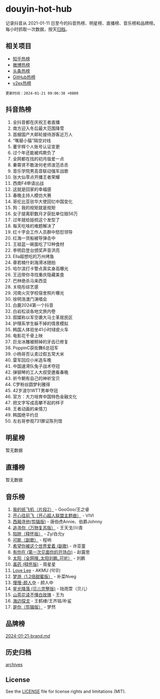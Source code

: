 # douyin-hot-hub

记录抖音从 2021-01-11 日至今的抖音热榜、明星榜、直播榜、音乐榜和品牌榜。每小时抓取一次数据，按天[归档](archives)。

## 相关项目

- [知乎热榜](https://github.com/lonnyzhang423/zhihu-hot-hub)
- [微博热榜](https://github.com/lonnyzhang423/weibo-hot-hub)
- [头条热榜](https://github.com/lonnyzhang423/toutiao-hot-hub)
- [GitHub热榜](https://github.com/lonnyzhang423/github-hot-hub)
- [v2ex热榜](https://github.com/lonnyzhang423/v2ex-hot-hub)


`更新时间：2024-01-21 09:06:38 +0800`

## 抖音热榜

1. 全抖音都在庆祝王者直播
1. 南方迎入冬后最大范围降雪
1. 首艘国产大邮轮接待游客近万人
1. “嘴替小猫”隔空对线
1. 董宇辉个人账号认证变更
1. 过个年还能被鸡欺负了
1. 全网都在找的初月版爱一点
1. 秦霄贤不敢泼何老师泼范丞丞
1. 音乐学院男高音联动强军战歌
1. 张大仙零点开播王者荣耀
1. 西南F4申请出战
1. 这就是回家的幸福感
1. 春晚主持人模仿大赛
1. 哥伦比亚驻华大使回忆中国变化
1. 狗：我的规矩就是规矩
1. 女子提离职数月才获批单位赔56万
1. 过年就给娃梳这个发型了
1. 每天吃啥的难题解决了
1. 红十字会工作人员群中怒怼领导
1. 红海一货船被导弹击中
1. 王祖蓝一碗面吃了12种食材
1. 李明启登台颁奖声音洪亮
1. Ella超想吃的万州烤鱼
1. 章若楠什刹海滑冰随拍
1. 哈尔滨打卡警点真实身高曝光
1. 王迅带你寻找重庆隐藏美食
1. 巴林绝杀马来西亚
1. 关晓彤综艺感
1. 河南火灾学校宿舍照片曝光
1. 徐明浩澳门演唱会
1. 白鹿2024第一个抖音
1. 白岩松谈各地文旅内卷
1. 叙媒称以军空袭大马士革居民区
1. 护理系学生躲不掉的情景模拟
1. 韩国人体验坐41小时绿皮火车
1. 电影花千骨上映
1. 巨龙冰雕被掰掉的牙齿已修复
1. PoppinC获街舞6总冠军
1. 小杨哥否认卖过假五常大米
1. 雷军回应小米造车晚
1. 中国速滑队兔子战术夺冠
1. 弹钢琴的工人大叔受邀看春晚
1. 祈今朝有自己的神祈宝贝
1. C罗粉丝圆梦利雅得
1. 42岁波尔WTT男单夺冠
1. 官方：大力培育中国特色金融文化
1. 把文字写成高攀不起的样子
1. 王者动画的亲情刀
1. 韩国绝平约旦
1. 左右哥参观731罪证陈列馆

## 明星榜

暂无数据

## 直播榜

暂无数据

## 音乐榜

1. [我的纸飞机（片段2）](https://sf86-cdn-tos.douyinstatic.com/obj/tos-cn-ve-2774/oM2ZrKcg2CD5AeRB2gkeXOFB1IxAGJdZPazYHf) - GooGoo/王之睿
1. [开心往前飞（开心超人联盟主题曲）](https://sf86-cdn-tos.douyinstatic.com/obj/tos-cn-ve-2774/9d8fb7c82cf1421fb93a9fe925275e0a) - VIVI
1. [西厢寻他(剪辑版)](https://sf86-cdn-tos.douyinstatic.com/obj/tos-cn-ve-2774/oUsAVfAQKlRNxEv5qxvIB8o5qmIWUcXbzJKJhw) - 唐伯虎Annie、伯爵Johnny
1. [追寻你（万物复苏版）](https://sf86-cdn-tos.douyinstatic.com/obj/tos-cn-ve-2774/oYeAZJsbjIDit9APmBg8u6uDUQnHmoCf3gbo74) - 王天戈/川青
1. [陷阱（释怀版）](https://sf6-cdn-tos.douyinstatic.com/obj/tos-cn-ve-2774/oE8C21LeZrzKLDFfQYgMzx4GAIHageG5IzayY7) - Zy/白允y
1. [可能（副歌）](https://sf86-cdn-tos.douyinstatic.com/obj/tos-cn-ve-2774/cde1731888894259b333569393c2fb51) - 程响
1. [希望你被这个世界爱着 (副歌)](https://sf86-cdn-tos.douyinstatic.com/obj/tos-cn-ve-2774/oUHCmWQfZlE3QQBKBeD8rCFLpJzPgCpImhsxMt) - 许亚童
1. [有你在 (第一次见面你的开场白)](https://sf86-cdn-tos.douyinstatic.com/obj/tos-cn-ve-2774/oAthrQ3ClJBfI57uBoFEgNDYtNCZ0TSYQQfxQ0) - 赵露思
1. [太阳（全网搜_太阳刘鹏_可听）](https://sf3-cdn-tos.douyinstatic.com/obj/tos-cn-ve-2774/ogWbyIQnlBFImVbeDocRdCIYtBHlbJXgfZMvgz) - 刘鹏
1. [毒药 (释怀版)](https://sf86-cdn-tos.douyinstatic.com/obj/tos-cn-ve-2774/oYILMEAzspdZBIzy4frJNB8ZHPHWAhiwowd4Ad) - 周星星
1. [Love Lee](https://sf3-cdn-tos.douyinstatic.com/obj/tos-cn-ve-2774/o05GbkJGbCBTdDnMtB0fwOYgkeZp23vrWQDQBS) - AKMU (악뮤)
1. [梦游（1.2倍甜蜜版）](https://sf86-cdn-tos.douyinstatic.com/obj/tos-cn-ve-2774/o4gyAUm8hwufoEABmwVIiQtHsFuGzAEEWtNMzo) - 补菜Nveg
1. [慢慢-颜人中](https://sf86-cdn-tos.douyinstatic.com/obj/tos-cn-ve-2774/ocjHNfBXdBxQNC8ZGAeoLMFTUgtBg8bkExunDC) - 颜人中
1. [星光降落 (贝儿完整版)](https://sf86-cdn-tos.douyinstatic.com/obj/tos-cn-ve-2774/okwB9hAwyAtsFFkFBzAX1hOOfQuIoMNs0W2Mwr) - 陆雨萱（贝儿）
1. [山茶花读不懂白玫瑰](https://sf3-cdn-tos.douyinstatic.com/obj/tos-cn-ve-2774/osfn8B7DktrRHEPJgPCfDbw7QDQEkwC16BxZg9) - 王为
1. [海边探戈](https://sf86-cdn-tos.douyinstatic.com/obj/tos-cn-ve-2774/os9gE0VQCGqt6VQkZDyBBYvfSDY0QFe3vVmubn) - 王鹤棣/王齐铭/朴鲨
1. [是你（剪辑版）](https://sf86-cdn-tos.douyinstatic.com/obj/tos-cn-ve-2774/46019dae783c4c969944217fe1cfafc4) - 梦然

## 品牌榜

[2024-01-21-brand.md](archives/2024-01-21-brand.md)

## 历史归档

[archives](archives)

## License

See the [LICENSE](LICENSE) file for license rights and limitations (MIT).
